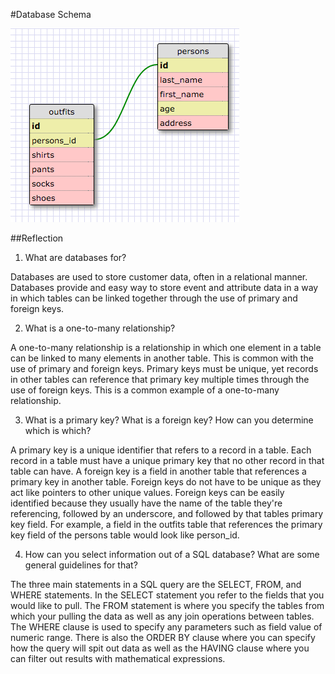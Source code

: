 #Database Schema

<img src="https://github.com/dshaps10/phase-0/blob/master/week-8/database-intro/Screen%20Shot%202016-03-07%20at%208.28.26%20AM.png">

##Reflection
1. What are databases for?

Databases are used to store customer data, often in a relational manner.  Databases provide and easy way to store event and attribute data in a way in which tables can be linked together through the use of primary and foreign keys.

2. What is a one-to-many relationship?

A one-to-many relationship is a relationship in which one element in a table can be linked to many elements in another table.  This is common with the use of primary and foreign keys.  Primary keys must be unique, yet records in other tables can reference that primary key multiple times through the use of foreign keys.  This is a common example of a one-to-many relationship.

3. What is a primary key? What is a foreign key? How can you determine which is which?

A primary key is a unique identifier that refers to a record in a table. Each record in a table must have a unique primary key that no other record in that table can have. A foreign key is a field in another table that references a primary key in another table.  Foreign keys do not have to be unique as they act like pointers to other unique values.  Foreign keys can be easily identified because they usually have the name of the table they're referencing, followed by an underscore, and followed by that tables primary key field.  For example, a field in the outfits table that references the primary key field of the persons table would look like person_id.

4. How can you select information out of a SQL database? What are some general guidelines for that?

The three main statements in a SQL query are the SELECT, FROM, and WHERE statements. In the SELECT statement you refer to the fields that you would like to pull. The FROM statement is where you specify the tables from which your pulling the data as well as any join operations between tables.  The WHERE clause is used to specify any parameters such as field value of numeric range.  There is also the ORDER BY clause where you can specify how the query will spit out data as well as the HAVING clause where you can filter out results with mathematical expressions.
